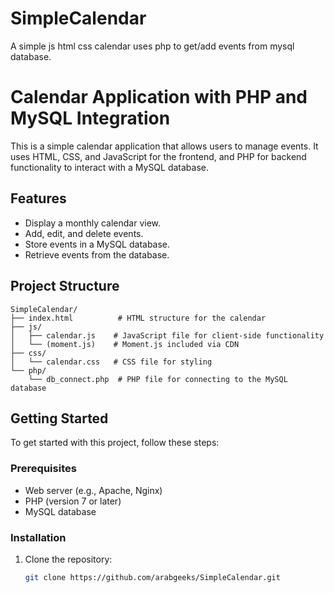 # SimpleCalendar
A simple js html css calendar uses php to get/add events from mysql database.
# Calendar Application with PHP and MySQL Integration

This is a simple calendar application that allows users to manage events. It uses HTML, CSS, and JavaScript for the frontend, and PHP for backend functionality to interact with a MySQL database.

## Features

- Display a monthly calendar view.
- Add, edit, and delete events.
- Store events in a MySQL database.
- Retrieve events from the database.

## Project Structure
```
SimpleCalendar/
├── index.html          # HTML structure for the calendar
├── js/
│   ├── calendar.js    # JavaScript file for client-side functionality
│   └── (moment.js)    # Moment.js included via CDN
├── css/
│   └── calendar.css   # CSS file for styling
└── php/
    └── db_connect.php  # PHP file for connecting to the MySQL database
```

## Getting Started

To get started with this project, follow these steps:

### Prerequisites

- Web server (e.g., Apache, Nginx)
- PHP (version 7 or later)
- MySQL database

### Installation

1. Clone the repository:

   ```bash
   git clone https://github.com/arabgeeks/SimpleCalendar.git
